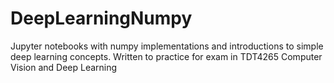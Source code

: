 # DeepLearningNumpy
Jupyter notebooks with numpy implementations and introductions to simple deep learning concepts. Written to practice for exam in TDT4265 Computer Vision and Deep Learning
